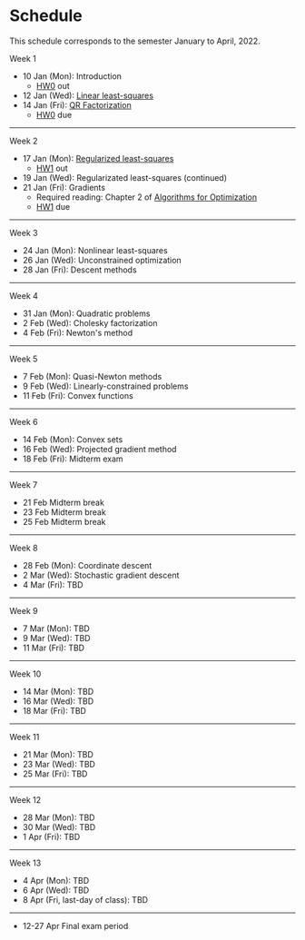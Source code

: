 # Schedule

This schedule corresponds to the semester January to April, 2022.

<!-- | week | date | notes | hw
|---|---|---|---
| 1 | 10 Jan (Mon) | Introduction | [HW0](../homework/hw0) out | -->


Week 1

- 10 Jan (Mon): Introduction 
  - [HW0](../homework/hw0) out
- 12 Jan (Wed): [Linear least-squares](least-squares)
- 14 Jan (Fri): [QR Factorization](qr-factorization)
  - [HW0](../homework/hw0) due 
----
Week 2

- 17 Jan (Mon): [Regularized least-squares](regularized-least-squares)
  - [HW1](../homework/hw1) out
- 19 Jan (Wed): Regularizated least-squares (continued)
- 21 Jan (Fri): Gradients
  - Required reading: Chapter 2 of [Algorithms for Optimization](https://algorithmsbook.com/optimization/files/optimization.pdf)
  - [HW1](../homework/hw1) due

----
Week 3

- 24 Jan (Mon): Nonlinear least-squares
- 26 Jan (Wed): Unconstrained optimization
- 28 Jan (Fri): Descent methods

----
Week 4

- 31 Jan (Mon): Quadratic problems
-  2 Feb (Wed): Cholesky factorization
-  4 Feb (Fri): Newton's method

----
Week 5


-  7 Feb (Mon): Quasi-Newton methods
-  9 Feb (Wed): Linearly-constrained problems
- 11 Feb (Fri): Convex functions

----
Week 6


- 14 Feb (Mon): Convex sets
- 16 Feb (Wed): Projected gradient method
- 18 Feb (Fri): Midterm exam

----
Week 7


- 21 Feb  Midterm break
- 23 Feb  Midterm break
- 25 Feb  Midterm break

----
Week 8


- 28 Feb (Mon): Coordinate descent
-  2 Mar (Wed): Stochastic gradient descent
-  4 Mar (Fri): TBD

----
Week 9


-  7 Mar (Mon): TBD
-  9 Mar (Wed): TBD
- 11 Mar (Fri): TBD

----
Week 10


- 14 Mar (Mon): TBD
- 16 Mar (Wed): TBD
- 18 Mar (Fri): TBD

----
Week 11


- 21 Mar (Mon): TBD
- 23 Mar (Wed): TBD
- 25 Mar (Fri): TBD

----
Week 12


- 28 Mar (Mon): TBD
- 30 Mar (Wed): TBD
-  1 Apr (Fri): TBD

----
Week 13


-  4 Apr (Mon): TBD
-  6 Apr (Wed): TBD
-  8 Apr (Fri, last-day of class): TBD
  
----

- 12-27 Apr Final exam period
